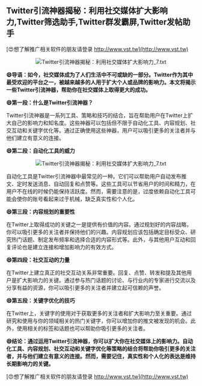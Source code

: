 ## **Twitter引流神器揭秘：利用社交媒体扩大影响力,Twitter筛选助手,Twitter群发霸屏,Twitter发帖助手**

[😍想了解推广相关软件的朋友请登录 http://www.vst.tw](http://www.vst.tw)

 <center><img src="https://vst.tw/MP4/tuiguang/png/4.png" alt="Twitter引流神器揭秘：利用社交媒体扩大影响力_7.txt"></center>

**😄导语：如今，社交媒体成为了人们生活中不可或缺的一部分。Twitter作为其中最受欢迎的平台之一，被越来越多的人用于扩大个人或品牌的影响力。本文将揭示一些Twitter引流神器，帮助你在社交媒体上取得更大的成功。**

**😄第一段：什么是Twitter引流神器？**

Twitter引流神器是一系列工具、策略和技巧的结合，旨在帮助用户在Twitter上扩大自己的影响力和知名度。这些神器可以包括但不限于自动化工具、内容规划、社交互动和关键字优化等。通过正确使用这些神器，用户可以吸引更多的关注者并与他们建立有意义的连接。

**😄第二段：自动化工具的威力**

 <center><img src="https://vst.tw/MP4/tuiguang/png/4.png" alt="Twitter引流神器揭秘：利用社交媒体扩大影响力_7.txt"></center>

自动化工具是Twitter引流神器中最常见的一种。它们可以帮助用户自动发布推文、定时发送消息、自动回复和点赞等。这些工具可以节省用户的时间和精力，在用户不在线的时候仍能保持活跃度。然而，需要注意的是，过度依赖自动化工具可能会使你的账号看起来过于机械，缺乏真实性和个人化。

**😄第三段：内容规划的重要性**

在Twitter上取得成功的关键之一是提供有价值的内容。通过规划好的内容战略，你可以吸引更多的关注者并保持他们的兴趣。内容规划应该包括确定目标受众、研究热门话题、制定发布频率和选择合适的内容形式等。此外，与其他用户互动和回复评论也是建立连接和增加影响力的有效方式。

**😄第四段：社交互动的力量**

在Twitter上建立真正的社交互动关系非常重要。回复、点赞、转发和提及其他用户是扩大影响力的关键。通过参与热门话题的讨论、与行业内的专家进行交流以及分享有益的资源，你可以吸引更多的关注者并建立起可信赖的声誉。

**😄第五段：关键字优化的技巧**

在Twitter上，关键字的使用对于获取更多的关注者和扩大影响力至关重要。通过研究和使用与你的领域相关的热门关键字，你可以增加你的推文被发现的机会。此外，使用相关的标签和话题也可以帮助你吸引更多的关注者。

**😄结论：通过运用Twitter引流神器，你可以扩大你在社交媒体上的影响力。自动化工具、内容规划、社交互动和关键字优化等策略的结合将帮助你吸引更多的关注者，并与他们建立有意义的连接。然而，需要记住，真实性和个人化的表达是维持长期影响力的关键。**

[😍想了解推广相关软件的朋友请登录 http://www.vst.tw](http://www.vst.tw)



